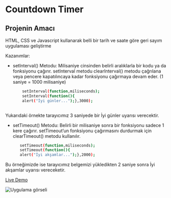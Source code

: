 # Countdown Timer
## Projenin Amacı

HTML, CSS ve Javascript kullanarak belli bir tarih ve saate göre geri sayım uygulaması geliştirme

Kazanımlar:
- setInterval() Metodu: Milisaniye cinsinden belirli aralıklarla bir kodu ya da fonksiyonu çağırır. setInterval metodu clearInterval() metodu çağrılana veya pencere kapatılıncaya kadar fonksiyonu çağırmaya devam eder. (1 saniye = 1000 milisaniye)
    ```sh 
        setInterval(function,miliseconds);
        setInterval(function(){
        alert("İyi günler...");},3000);
        
Yukarıdaki örnekte tarayıcımız 3 saniyede bir İyi günler uyarısı verecektir.
       
- setTimeout() Metodu: Belirli bir milisaniye sonra bir fonksiyonu sadece 1 kere çağırır. setTimeout’un fonksiyonu çağırmasını durdurmak için clearTimeout() metodu kullanılır.
    ```sh
       setTimeout(function,miliseconds);
       setTimeout(function(){
       alert("İyi akşamlar...");},2000);

Bu örneğimizde ise tarayıcımız belgemizi yükledikten 2 saniye sonra İyi akşamlar uyarısı vereceketir.

[Live Demo](https://mustafadurmaz.github.io/projects/javascript/countdown_timer/)

![Uygulama görseli](https://mustafadurmaz.github.io/projects/javascript/countdown_timer/screen.JPG)
